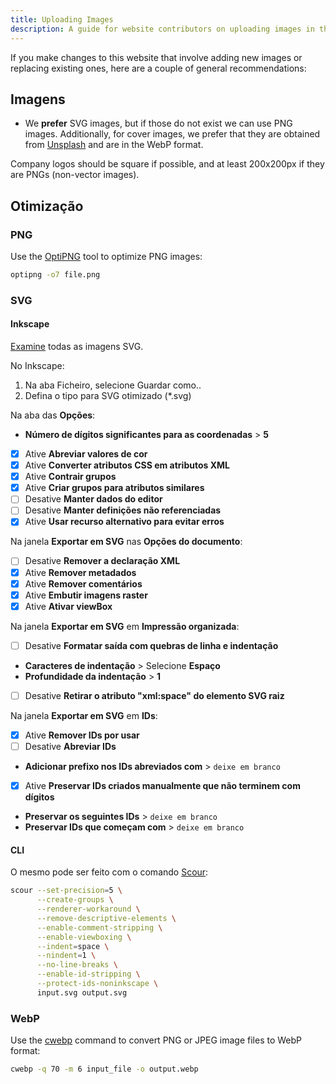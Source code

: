 ```yaml
---
title: Uploading Images
description: A guide for website contributors on uploading images in the proper format and location.
---
```


If you make changes to this website that involve adding new images or replacing existing ones, here are a couple of general recommendations:

## Imagens

- We **prefer** SVG images, but if those do not exist we can use PNG images. Additionally, for cover images, we prefer that they are obtained from [Unsplash](https://unsplash.com) and are in the WebP format.

Company logos should be square if possible, and at least 200x200px if they are PNGs (non-vector images).

## Otimização

### PNG

Use the [OptiPNG](https://sourceforge.net/projects/optipng) tool to optimize PNG images:

```bash
optipng -o7 file.png
```

### SVG

#### Inkscape

[Examine](https://github.com/scour-project/scour) todas as imagens SVG.

No Inkscape:

1. Na aba Ficheiro, selecione Guardar como..
2. Defina o tipo para SVG otimizado (*.svg)

Na aba das **Opções**:

- **Número de dígitos significantes para as coordenadas** > **5**
- [x] Ative **Abreviar valores de cor**
- [x] Ative **Converter atributos CSS em atributos XML**
- [x] Ative **Contrair grupos**
- [x] Ative **Criar grupos para atributos similares**
- [ ] Desative **Manter dados do editor**
- [ ] Desative **Manter definições não referenciadas**
- [x] Ative **Usar recurso alternativo para evitar erros**

Na janela **Exportar em SVG** nas **Opções do documento**:

- [ ] Desative **Remover a declaração XML**
- [x] Ative **Remover metadados**
- [x] Ative **Remover comentários**
- [x] Ative **Embutir imagens raster**
- [x] Ative **Ativar viewBox**

Na janela **Exportar em SVG** em **Impressão organizada**:

- [ ] Desative **Formatar saída com quebras de linha e indentação**
- **Caracteres de indentação** > Selecione **Espaço**
- **Profundidade da indentação** > **1**
- [ ] Desative **Retirar o atributo "xml:space" do elemento SVG raiz**

Na janela **Exportar em SVG** em **IDs**:

- [x] Ative **Remover IDs por usar**
- [ ] Desative **Abreviar IDs**
- **Adicionar prefixo nos IDs abreviados com** > `deixe em branco`
- [x] Ative **Preservar IDs criados manualmente que não terminem com dígitos**
- **Preservar os seguintes IDs** > `deixe em branco`
- **Preservar IDs que começam com** > `deixe em branco`

#### CLI

O mesmo pode ser feito com o comando [Scour](https://github.com/scour-project/scour):

```bash
scour --set-precision=5 \
      --create-groups \
      --renderer-workaround \
      --remove-descriptive-elements \
      --enable-comment-stripping \
      --enable-viewboxing \
      --indent=space \
      --nindent=1 \
      --no-line-breaks \
      --enable-id-stripping \
      --protect-ids-noninkscape \
      input.svg output.svg
```

### WebP

Use the [cwebp](https://developers.google.com/speed/webp/docs/using) command to convert PNG or JPEG image files to WebP format:

```bash
cwebp -q 70 -m 6 input_file -o output.webp
```
